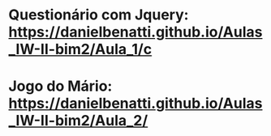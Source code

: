 # Questionário com Jquery: https://danielbenatti.github.io/Aulas_IW-II-bim2/Aula_1/c
# Jogo do Mário: https://danielbenatti.github.io/Aulas_IW-II-bim2/Aula_2/
